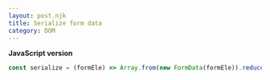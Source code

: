 ```yaml
---
layout: post.njk
title: Serialize form data
category: DOM
---
```


**JavaScript version**

```js
const serialize = (formEle) => Array.from(new FormData(formEle)).reduce((p, [k, v]) => Object.assign({}, p, { [k]: p[k] ? (Array.isArray(p[k]) ? p[k] : [p[k]]).concat(v) : v }), {});
```
